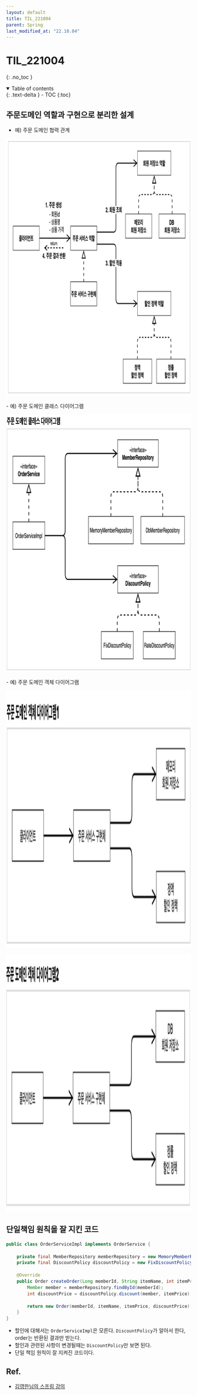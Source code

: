 ```yaml
---
layout: default
title: TIL_221004
parent: Spring
last_modified_at: "22.10.04"
---
```


# TIL_221004
{: .no_toc }

<details open markdown="block">
  <summary>
    Table of contents
  </summary>
  {: .text-delta }
- TOC
{:toc}
</details>

## 주문도메인 역할과 구현으로 분리한 설계
- 예) 주문 도메인 협력 관계
<p align="left"><img src="/docs/spring/images/til_221004_1.png" height="700" width="700"></p>
- 예) 주문 도메인 클래스 다이어그램
<p align="left"><img src="/docs/spring/images/til_221004_2.png" height="700" width="700"></p>
- 예) 주문 도메인 객체 다이어그램
<p align="left"><img src="/docs/spring/images/til_221004_3.png" height="700" width="700"></p>
<p align="left"><img src="/docs/spring/images/til_221004_4.png" height="700" width="700"></p>

## 단일책임 원칙을 잘 지킨 코드
```java
public class OrderServiceImpl implements OrderService {
    
    private final MemberRepository memberRepository = new MemoryMemberRepository();
    private final DiscountPolicy discountPolicy = new FixDiscountPolicy();
    
    @Override
    public Order createOrder(Long memberId, String itemName, int itemPrice) {
        Member member = memberRepository.findById(memberId);
        int discountPrice = discountPolicy.discount(member, itemPrice);

        return new Order(memberId, itemName, itemPrice, discountPrice);
    }
}
```
- 할인에 대해서는 <code class="language-plaintext highlighter-rouge">OrderServiceImpl</code>은 모른다. <code class="language-plaintext highlighter-rouge">DiscountPolicy</code>가 알아서 한다, order는 반환된 결과만 받는다.
- 할인과 관련된 사항이 변경될때는 <code class="language-plaintext highlighter-rouge">DiscountPolicy</code>만 보면 된다.
- 단일 책임 원칙이 잘 지켜진 코드이다.


## Ref.
- <a href="https://www.inflearn.com/course/%EC%8A%A4%ED%94%84%EB%A7%81-%ED%95%B5%EC%8B%AC-%EC%9B%90%EB%A6%AC-%EA%B8%B0%EB%B3%B8%ED%8E%B8/dashboard">김영한님의 스프링 강의</a>
